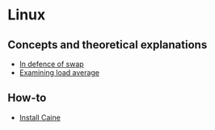 # Linux
## Concepts and theoretical explanations
* [In defence of swap](https://chrisdown.name/2018/01/02/in-defence-of-swap.html?lipi=urn%3Ali%3Apage%3Ad_flagship3_feed%3BbEhEHoHoSGe5dh0TAye6%2FQ%3D%3D)
* [Examining load average](http://www.linuxjournal.com/article/9001)
## How-to
* [Install Caine](https://www.hackingtutorials.org/digital-forensics/installing-caine-8-0-on-a-virtual-machine/)
